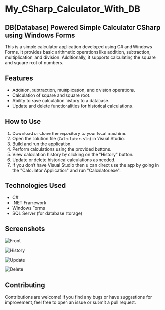# My_CSharp_Calculator_With_DB

## DB(Database) Powered Simple Calculator CSharp using Windows Forms

This is a simple calculator application developed using C# and Windows Forms. It provides basic arithmetic operations like addition, subtraction, multiplication, and division. Additionally, it supports calculating the square and square root of numbers.

## Features

- Addition, subtraction, multiplication, and division operations.
- Calculation of square and square root.
- Ability to save calculation history to a database.
- Update and delete functionalities for historical calculations.

## How to Use

1. Download or clone the repository to your local machine.
2. Open the solution file (`Calculator.sln`) in Visual Studio.
3. Build and run the application.
4. Perform calculations using the provided buttons.
5. View calculation history by clicking on the "History" button.
6. Update or delete historical calculations as needed.
7. If you don't have Visual Studio then u can direct use the app by going in the "Calculator Application" and run "Calculator.exe".

## Technologies Used

- C#
- .NET Framework
- Windows Forms
- SQL Server (for database storage)

## Screenshots

![Front](https://github.com/kashifsahilks906/My_CSharp_Calculator_With_DB/assets/112303807/2d45a9a2-4d09-4f41-bda5-2f08e5a137c3)


![History](https://github.com/kashifsahilks906/My_CSharp_Calculator_With_DB/assets/112303807/7347a77e-43c4-4d89-aff5-20e9251a7d32)

![Update](https://github.com/kashifsahilks906/My_CSharp_Calculator_With_DB/assets/112303807/574bebb5-949f-4db2-9567-8be6e89c047e)

![Delete](https://github.com/kashifsahilks906/My_CSharp_Calculator_With_DB/assets/112303807/1a0bf3fb-2878-49ca-93c0-6981f7172784)


## Contributing

Contributions are welcome! If you find any bugs or have suggestions for improvement, feel free to open an issue or submit a pull request.

